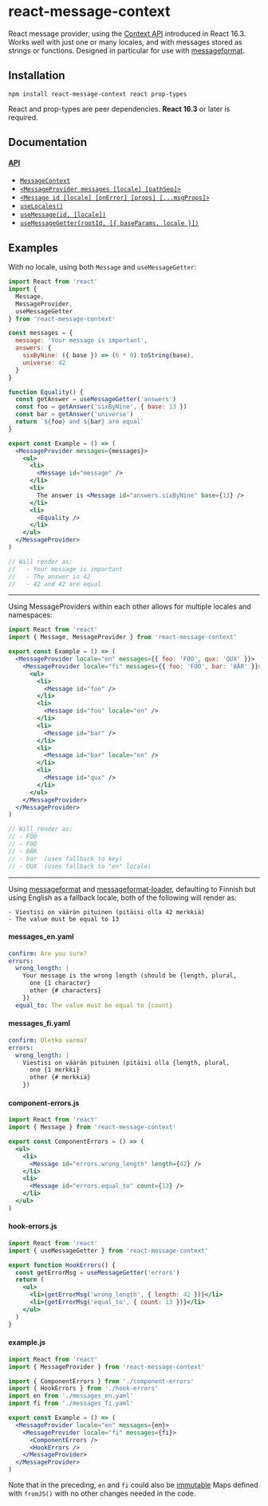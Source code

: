 # react-message-context

React message provider, using the [Context API] introduced in React 16.3. Works
well with just one or many locales, and with messages stored as strings or
functions. Designed in particular for use with [messageformat].

[context api]: https://reactjs.org/docs/context.html
[messageformat]: https://messageformat.github.io

## Installation

```
npm install react-message-context react prop-types
```

React and prop-types are peer dependencies. **React 16.3** or later is required.

## Documentation

#### [API](API.md)

- [`MessageContext`](API.md#message-context)
- [`<MessageProvider messages [locale] [pathSep]>`](API.md#message-provider)
- [`<Message id [locale] [onError] [props] [...msgProps]>`](API.md#message)
- [`useLocales()`](API.md#use-locales)
- [`useMessage(id, [locale])`](API.md#use-message)
- [`useMessageGetter(rootId, [{ baseParams, locale }])`](API.md#use-message-getter)

## Examples

With no locale, using both `Message` and `useMessageGetter`:

```jsx
import React from 'react'
import {
  Message,
  MessageProvider,
  useMessageGetter
} from 'react-message-context'

const messages = {
  message: 'Your message is important',
  answers: {
    sixByNine: ({ base }) => (6 * 9).toString(base),
    universe: 42
  }
}

function Equality() {
  const getAnswer = useMessageGetter('answers')
  const foo = getAnswer('sixByNine', { base: 13 })
  const bar = getAnswer('universe')
  return `${foo} and ${bar} are equal`
}

export const Example = () => (
  <MessageProvider messages={messages}>
    <ul>
      <li>
        <Message id="message" />
      </li>
      <li>
        The answer is <Message id="answers.sixByNine" base={13} />
      </li>
      <li>
        <Equality />
      </li>
    </ul>
  </MessageProvider>
)

// Will render as:
//   - Your message is important
//   - The answer is 42
//   - 42 and 42 are equal
```

---

Using MessageProviders within each other allows for multiple locales and
namespaces:

```jsx
import React from 'react'
import { Message, MessageProvider } from 'react-message-context'

export const Example = () => (
  <MessageProvider locale="en" messages={{ foo: 'FOO', qux: 'QUX' }}>
    <MessageProvider locale="fi" messages={{ foo: 'FÖÖ', bar: 'BÄR' }}>
      <ul>
        <li>
          <Message id="foo" />
        </li>
        <li>
          <Message id="foo" locale="en" />
        </li>
        <li>
          <Message id="bar" />
        </li>
        <li>
          <Message id="bar" locale="en" />
        </li>
        <li>
          <Message id="qux" />
        </li>
      </ul>
    </MessageProvider>
  </MessageProvider>
)

// Will render as:
// - FÖÖ
// - FOO
// - BÄR
// - bar  (uses fallback to key)
// - QUX  (uses fallback to "en" locale)
```

---

Using [messageformat] and [messageformat-loader], defaulting to
Finnish but using English as a fallback locale, both of the following will
render as:

```
- Viestisi on väärän pituinen (pitäisi olla 42 merkkiä)
- The value must be equal to 13
```

[messageformat-loader]: https://www.npmjs.com/package/messageformat-loader

#### messages_en.yaml

```yaml
confirm: Are you sure?
errors:
  wrong_length: |
    Your message is the wrong length (should be {length, plural,
      one {1 character}
      other {# characters}
    })
  equal_to: The value must be equal to {count}
```

#### messages_fi.yaml

```yaml
confirm: Oletko varma?
errors:
  wrong_length: |
    Viestisi on väärän pituinen (pitäisi olla {length, plural,
      one {1 merkki}
      other {# merkkiä}
    })
```

#### component-errors.js

```jsx
import React from 'react'
import { Message } from 'react-message-context'

export const ComponentErrors = () => (
  <ul>
    <li>
      <Message id="errors.wrong_length" length={42} />
    </li>
    <li>
      <Message id="errors.equal_to" count={13} />
    </li>
  </ul>
)
```

#### hook-errors.js

```jsx
import React from 'react'
import { useMessageGetter } from 'react-message-context'

export function HookErrors() {
  const getErrorMsg = useMessageGetter('errors')
  return (
    <ul>
      <li>{getErrorMsg('wrong_length', { length: 42 })}</li>
      <li>{getErrorMsg('equal_to', { count: 13 })}</li>
    </ul>
  )
}
```

#### example.js

```jsx
import React from 'react'
import { MessageProvider } from 'react-message-context'

import { ComponentErrors } from './component-errors'
import { HookErrors } from './hook-errors'
import en from './messages_en.yaml'
import fi from './messages_fi.yaml'

export const Example = () => (
  <MessageProvider locale="en" messages={en}>
    <MessageProvider locale="fi" messages={fi}>
      <ComponentErrors />
      <HookErrors />
    </MessageProvider>
  </MessageProvider>
)
```

Note that in the preceding, `en` and `fi` could also be [immutable] Maps defined
with `fromJS()` with no other changes needed in the code.

[immutable]: https://facebook.github.io/immutable-js/
